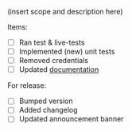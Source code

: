 (insert scope and description here)

Items:
* [ ] Ran test & live-tests
* [ ] Implemented (new) unit tests
* [ ] Removed credentials
* [ ] Updated [documentation](sdk.up42.com)

For release:
* [ ] Bumped version
* [ ] Added changelog
* [ ] Updated announcement banner
